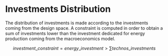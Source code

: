 # Investments Distribution

The distribution of investments is made according to the investments coming from the design space. A constraint is computed in order to obtain a sum of investments lower than the investment dedicated for energy production coming from the macroeconomics model.

$$ investment\_constraint = energy\_investment > \sum technos\_investments$$

